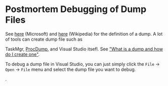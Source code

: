 # Postmortem Debugging of Dump Files

See [here](https://docs.microsoft.com/en-us/visualstudio/debugger/using-dump-files) \(Microsoft\) and [here](https://en.wikipedia.org/wiki/Core_dump) \(Wikipedia\) for the definition of a dump. A lot of tools can create dump file such as

TaskMgr, [ProcDump](https://docs.microsoft.com/en-us/sysinternals/downloads/procdump), and Visual Studio itsefl. See ["What is a dump and how do I create one"](https://blogs.msdn.microsoft.com/debugger/2009/12/30/what-is-a-dump-and-how-do-i-create-one/).

To debug a dump file in Visual Studio, you can just simply click the `File` -&gt; `Open` -&gt; `File` menu and select the dump file you want to debug.

.

